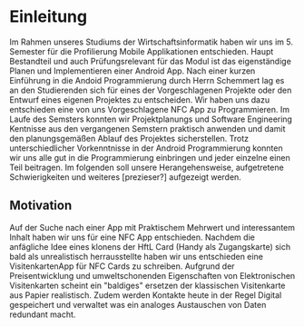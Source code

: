 # Einleitung
Im Rahmen unseres Studiums der Wirtschaftsinformatik haben wir uns im 5. Semester für die Profilierung Mobile Applikationen entschieden. Haupt Bestandteil und auch Prüfungsrelevant für das Modul ist das eigenständige Planen und Implementieren einer Android App. Nach einer kurzen Einführung in die Andoid Programmierung durch Herrn Schemmert lag es an den Studierenden sich für eines der Vorgeschlagenen Projekte oder den Entwurf eines eigenen Projektes zu entscheiden. Wir haben uns dazu entschieden eine von uns Vorgeschlagene NFC App zu Programmieren.
Im Laufe des Semsters konnten wir Projektplanungs und Software Engineering Kentnisse aus den vergangenen Semstern praktisch anwenden und damit den planungsgemäßen Ablauf des Projektes sicherstellen.
Trotz unterschiedlicher Vorkenntnisse in der Android Programmierung konnten wir uns alle gut in die Programmierung einbringen und jeder einzelne einen Teil beitragen. Im folgenden soll unsere Herangehensweise, aufgetretene Schwierigkeiten und weiteres [prezieser?] aufgezeigt werden.


## Motivation
Auf der Suche nach einer App mit Praktischem Mehrwert und interessantem Inhalt haben wir uns für eine NFC App entschieden. Nachdem die anfägliche Idee eines klonens der HftL Card (Handy als Zugangskarte) sich bald als unrealistisch herrausstellte haben wir uns entschieden eine VisitenkartenApp für NFC Cards zu schreiben.
Aufgrund der Preisentwicklung und umweltschonenden Eigenschaften von Elektronischen Visitenkarten scheint ein "baldiges" ersetzen der klassischen Visitenkarte aus Papier realistisch. Zudem werden Kontakte heute in der Regel Digital gespeichert und verwaltet was ein analoges Austauschen von Daten redundant macht.
